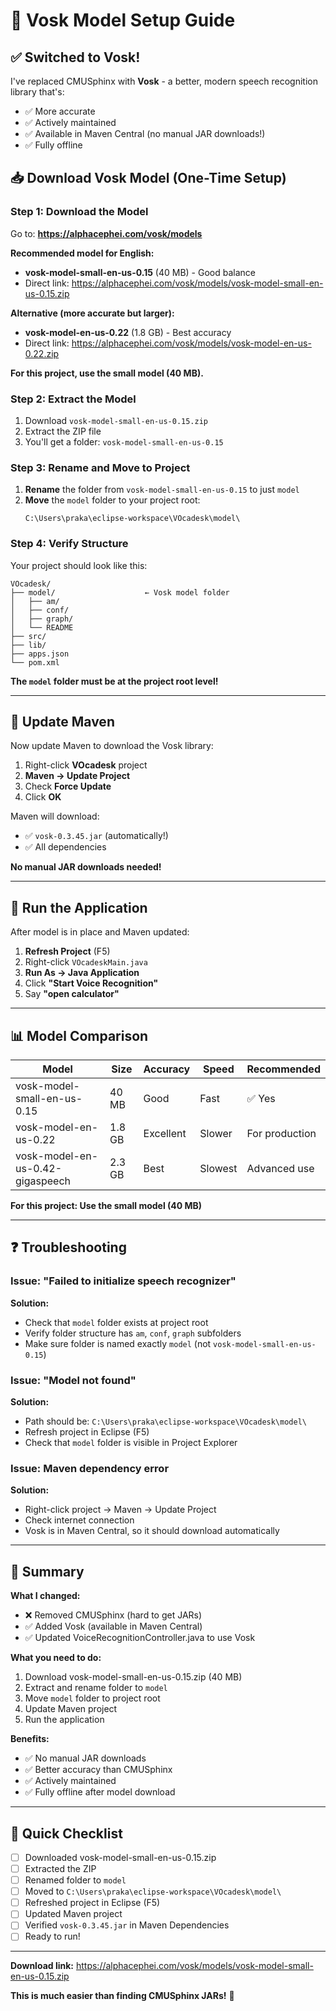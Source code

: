 # 🎤 Vosk Model Setup Guide

## ✅ Switched to Vosk!

I've replaced CMUSphinx with **Vosk** - a better, modern speech recognition library that's:
- ✅ More accurate
- ✅ Actively maintained
- ✅ Available in Maven Central (no manual JAR downloads!)
- ✅ Fully offline

## 📥 Download Vosk Model (One-Time Setup)

### Step 1: Download the Model

Go to: **https://alphacephei.com/vosk/models**

**Recommended model for English:**
- **vosk-model-small-en-us-0.15** (40 MB) - Good balance
- Direct link: https://alphacephei.com/vosk/models/vosk-model-small-en-us-0.15.zip

**Alternative (more accurate but larger):**
- **vosk-model-en-us-0.22** (1.8 GB) - Best accuracy
- Direct link: https://alphacephei.com/vosk/models/vosk-model-en-us-0.22.zip

**For this project, use the small model (40 MB).**

### Step 2: Extract the Model

1. Download `vosk-model-small-en-us-0.15.zip`
2. Extract the ZIP file
3. You'll get a folder: `vosk-model-small-en-us-0.15`

### Step 3: Rename and Move to Project

1. **Rename** the folder from `vosk-model-small-en-us-0.15` to just `model`
2. **Move** the `model` folder to your project root:
   ```
   C:\Users\praka\eclipse-workspace\VOcadesk\model\
   ```

### Step 4: Verify Structure

Your project should look like this:

```
VOcadesk/
├── model/                    ← Vosk model folder
│   ├── am/
│   ├── conf/
│   ├── graph/
│   └── README
├── src/
├── lib/
├── apps.json
└── pom.xml
```

**The `model` folder must be at the project root level!**

---

## 🔄 Update Maven

Now update Maven to download the Vosk library:

1. Right-click **VOcadesk** project
2. **Maven → Update Project**
3. Check **Force Update**
4. Click **OK**

Maven will download:
- ✅ `vosk-0.3.45.jar` (automatically!)
- ✅ All dependencies

**No manual JAR downloads needed!**

---

## 🚀 Run the Application

After model is in place and Maven updated:

1. **Refresh Project** (F5)
2. Right-click `VOcadeskMain.java`
3. **Run As → Java Application**
4. Click **"Start Voice Recognition"**
5. Say **"open calculator"**

---

## 📊 Model Comparison

| Model | Size | Accuracy | Speed | Recommended |
|-------|------|----------|-------|-------------|
| vosk-model-small-en-us-0.15 | 40 MB | Good | Fast | ✅ Yes |
| vosk-model-en-us-0.22 | 1.8 GB | Excellent | Slower | For production |
| vosk-model-en-us-0.42-gigaspeech | 2.3 GB | Best | Slowest | Advanced use |

**For this project: Use the small model (40 MB)**

---

## ❓ Troubleshooting

### Issue: "Failed to initialize speech recognizer"

**Solution:**
- Check that `model` folder exists at project root
- Verify folder structure has `am`, `conf`, `graph` subfolders
- Make sure folder is named exactly `model` (not `vosk-model-small-en-us-0.15`)

### Issue: "Model not found"

**Solution:**
- Path should be: `C:\Users\praka\eclipse-workspace\VOcadesk\model\`
- Refresh project in Eclipse (F5)
- Check that `model` folder is visible in Project Explorer

### Issue: Maven dependency error

**Solution:**
- Right-click project → Maven → Update Project
- Check internet connection
- Vosk is in Maven Central, so it should download automatically

---

## 🎯 Summary

**What I changed:**
- ❌ Removed CMUSphinx (hard to get JARs)
- ✅ Added Vosk (available in Maven Central)
- ✅ Updated VoiceRecognitionController.java to use Vosk

**What you need to do:**
1. Download vosk-model-small-en-us-0.15.zip (40 MB)
2. Extract and rename folder to `model`
3. Move `model` folder to project root
4. Update Maven project
5. Run the application

**Benefits:**
- ✅ No manual JAR downloads
- ✅ Better accuracy than CMUSphinx
- ✅ Actively maintained
- ✅ Fully offline after model download

---

## 📝 Quick Checklist

- [ ] Downloaded vosk-model-small-en-us-0.15.zip
- [ ] Extracted the ZIP
- [ ] Renamed folder to `model`
- [ ] Moved to `C:\Users\praka\eclipse-workspace\VOcadesk\model\`
- [ ] Refreshed project in Eclipse (F5)
- [ ] Updated Maven project
- [ ] Verified `vosk-0.3.45.jar` in Maven Dependencies
- [ ] Ready to run!

---

**Download link:** https://alphacephei.com/vosk/models/vosk-model-small-en-us-0.15.zip

**This is much easier than finding CMUSphinx JARs!** 🎉
